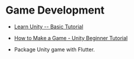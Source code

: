 Game Development
================

* [Learn Unity -- Basic Tutorial](https://www.youtube.com/watch?v=pwZpJzpE2lQ)
* [How to Make a Game - Unity Beginner Tutorial](https://www.youtube.com/watch?v=OR0e-1UBEOU)

* Package Unity game with Flutter.
